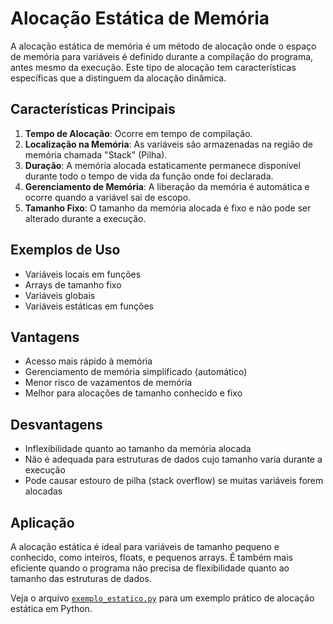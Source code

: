 # Alocação Estática de Memória

A alocação estática de memória é um método de alocação onde o espaço de memória para variáveis é definido durante a compilação do programa, antes mesmo da execução. Este tipo de alocação tem características específicas que a distinguem da alocação dinâmica.

## Características Principais

1. **Tempo de Alocação**: Ocorre em tempo de compilação.
2. **Localização na Memória**: As variáveis são armazenadas na região de memória chamada "Stack" (Pilha).
3. **Duração**: A memória alocada estaticamente permanece disponível durante todo o tempo de vida da função onde foi declarada.
4. **Gerenciamento de Memória**: A liberação da memória é automática e ocorre quando a variável sai de escopo.
5. **Tamanho Fixo**: O tamanho da memória alocada é fixo e não pode ser alterado durante a execução.

## Exemplos de Uso

- Variáveis locais em funções
- Arrays de tamanho fixo
- Variáveis globais
- Variáveis estáticas em funções

## Vantagens

- Acesso mais rápido à memória
- Gerenciamento de memória simplificado (automático)
- Menor risco de vazamentos de memória
- Melhor para alocações de tamanho conhecido e fixo

## Desvantagens

- Inflexibilidade quanto ao tamanho da memória alocada
- Não é adequada para estruturas de dados cujo tamanho varia durante a execução
- Pode causar estouro de pilha (stack overflow) se muitas variáveis forem alocadas

## Aplicação

A alocação estática é ideal para variáveis de tamanho pequeno e conhecido, como inteiros, floats, e pequenos arrays. É também mais eficiente quando o programa não precisa de flexibilidade quanto ao tamanho das estruturas de dados.

Veja o arquivo [`exemplo_estatico.py`](./exemplo_estatico.py) para um exemplo prático de alocação estática em Python.

